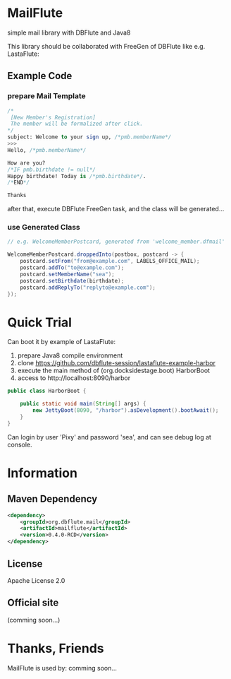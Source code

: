 # MailFlute
simple mail library with DBFlute and Java8

This library should be collaborated with FreeGen of DBFlute
like e.g. LastaFlute:

## Example Code
### prepare Mail Template
```sql
/*
 [New Member's Registration]
 The member will be formalized after click.
*/
subject: Welcome to your sign up, /*pmb.memberName*/
>>>
Hello, /*pmb.memberName*/

How are you?
/*IF pmb.birthdate != null*/
Happy birthdate! Today is /*pmb.birthdate*/.
/*END*/

Thanks
```

after that, execute DBFlute FreeGen task, and the class will be generated...

### use Generated Class
```java
// e.g. WelcomeMemberPostcard, generated from 'welcome_member.dfmail'

WelcomeMemberPostcard.droppedInto(postbox, postcard -> {
    postcard.setFrom("from@example.com", LABELS_OFFICE_MAIL);
    postcard.addTo("to@example.com");
    postcard.setMemberName("sea");
    postcard.setBirthdate(birthdate);
    postcard.addReplyTo("replyto@example.com");
});
```

# Quick Trial
Can boot it by example of LastaFlute:

1. prepare Java8 compile environment
2. clone https://github.com/dbflute-session/lastaflute-example-harbor
3. execute the main method of (org.docksidestage.boot) HarborBoot
4. access to http://localhost:8090/harbor

```java
public class HarborBoot {

    public static void main(String[] args) {
        new JettyBoot(8090, "/harbor").asDevelopment().bootAwait();
    }
}
```

Can login by user 'Pixy' and password 'sea', and can see debug log at console.

# Information
## Maven Dependency
```xml
<dependency>
    <groupId>org.dbflute.mail</groupId>
    <artifactId>mailflute</artifactId>
    <version>0.4.0-RCD</version>
</dependency>
```

## License
Apache License 2.0

## Official site
(comming soon...)

# Thanks, Friends
MailFlute is used by:
comming soon...
